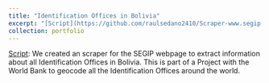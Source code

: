 ```yaml
---
title: "Identification Offices in Bolivia"
excerpt: "[Script](https://github.com/raulsedano2410/Scraper-www.segip.gob.bo/blob/main/BOLIVIA.ipynb). We created an scraper for the SEGIP webpage to extract information about all Identification Offices in Bolivia. This is part of a Project with the World Bank to geocode and map all the Identification Offices around the world."
collection: portfolio
---
```


[Script](https://github.com/raulsedano2410/Scraper-www.segip.gob.bo/blob/main/BOLIVIA.ipynb): We created an scraper for the SEGIP webpage to extract information about all Identification Offices in Bolivia. This is part of a Project with the World Bank to geocode all the Identification Offices around the world.
